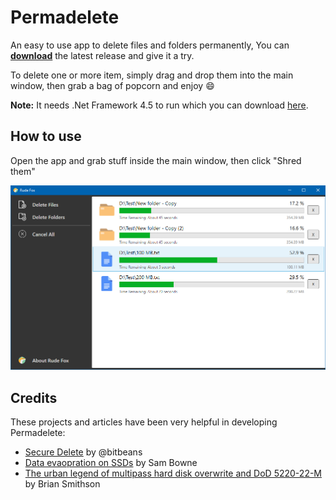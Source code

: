 # Permadelete
An easy to use app to delete files and folders permanently, You can **[download](https://github.com/encrypt0r/permadelete/releases)** the latest release and give it a try.

To delete one or more item, simply drag and drop them into the main window, then grab a bag of popcorn and enjoy :smile:

**Note:** It needs .Net Framework 4.5 to run which you can download [here](https://www.microsoft.com/en-us/download/details.aspx?id=30653).

## How to use
Open the app and grab stuff inside the main window, then click "Shred them"

![Main Window](screenshots/mainwindow.png)

## Credits
These projects and articles have been very helpful in developing Permadelete:
+ [Secure Delete](https://github.com/bitbeans/securedelete-net) by @bitbeans
+ [Data evaopration on SSDs](https://www.youtube.com/watch?v=zG0orMGf_Go) by Sam Bowne
+ [The urban legend of multipass hard disk overwrite and DoD 5220-22-M](http://web.archive.org/web/20121110053501/http://grot.com/wordpress/?p=154) by Brian Smithson
